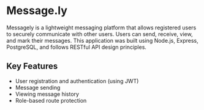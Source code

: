# Message.ly
Messagely is a lightweight messaging platform that allows registered users to securely communicate with other users. Users can send, receive, view, and mark their messages. This application was built using Node.js, Express, PostgreSQL, and follows RESTful API design principles. 

## Key Features 
* User registration and authentication (using JWT)
* Message sending 
* Viewing message history
* Role-based route protection
